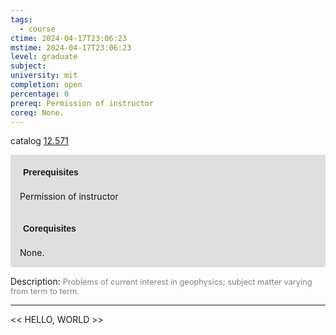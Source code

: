 ```yaml
---
tags:
  - course
ctime: 2024-04-17T23:06:23
mstime: 2024-04-17T23:06:23
level: graduate
subject: 
university: mit
completion: open
percentage: 0
prereq: Permission of instructor
coreq: None.
---
```


catalog [12.571](http://student.mit.edu/catalog/m12b.html#12.571)

<span style="display: block; padding: 15px; background-color: rgb(100, 100, 100, 0.2);"><font id="m_prereq814_0" style="display: block; font-family: Arial, sans-serif; font-weight: bold; padding: 5px">Prerequisites</font><br><span id="prereq814_0">Permission of instructor</span></span>
<span style="display: block; padding: 15px; background-color: rgb(100, 100, 100, 0.2);"><font id="m_coreq814_0" style="display: block; font-family: Arial, sans-serif; font-weight: bold; padding: 5px">Corequisites</font><br><span id="coreq814_0">None.</span></span>

<font style="">Description:</font>
<font style="color: grey; font-size: 0.8rem;">Problems of current interest in geophysics; subject matter varying from term to term.</font>



---

<< HELLO, WORLD >>
